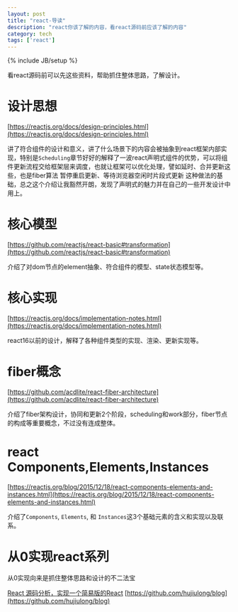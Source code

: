 ```yaml
---
layout: post
title: "react-导读"
description: "react你该了解的内容，看react源码前应该了解的内容"
category: tech
tags: ['react']
---
```

{% include JB/setup %}

看react源码前可以先这些资料，帮助抓住整体思路，了解设计。

# 设计思想
[https://reactjs.org/docs/design-principles.html](https://reactjs.org/docs/design-principles.html)

讲了符合组件的设计和意义，讲了什么场景下的内容会被抽象到react框架内部实现，特别是`Scheduling`章节好好的解释了一波react声明式组件的优势，可以将组件更新流程交给框架层来调度，也就让框架可以优化处理，譬如延时、合并更新这些，也是fiber算法 暂停重启更新、等待浏览器空闲时片段式更新 这种做法的基础，总之这个介绍让我豁然开朗，发现了声明式的魅力并在自己的一些开发设计中用上。

# 核心模型
[https://github.com/reactjs/react-basic#transformation](https://github.com/reactjs/react-basic#transformation)

介绍了对dom节点的element抽象、符合组件的模型、state状态模型等。


# 核心实现
[https://reactjs.org/docs/implementation-notes.html](https://reactjs.org/docs/implementation-notes.html)

react16以前的设计，解释了各种组件类型的实现、渲染、更新实现等。


# fiber概念
[https://github.com/acdlite/react-fiber-architecture](https://github.com/acdlite/react-fiber-architecture)

介绍了fiber架构设计，协同和更新2个阶段，scheduling和work部分，fiber节点的构成等重要概念，不过没有连成整体。

# react Components,Elements,Instances
[https://reactjs.org/blog/2015/12/18/react-components-elements-and-instances.html](https://reactjs.org/blog/2015/12/18/react-components-elements-and-instances.html)

介绍了`Components`, `Elements`, 和 `Instances`这3个基础元素的含义和实现以及联系。


# 从0实现react系列

从0实现向来是抓住整体思路和设计的不二法宝

[React 源码分析，实现一个简易版的React](http://react-china.org/t/react-react/26788)
[https://github.com/hujiulong/blog](https://github.com/hujiulong/blog)
